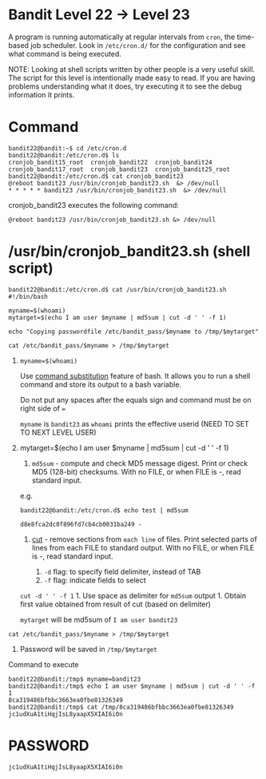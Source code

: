 # Bandit Level 22 -> Level 23

A program is running automatically at regular intervals from `cron`, the time-based job scheduler. Look in `/etc/cron.d/` for the configuration and see what command is being executed.

NOTE: Looking at shell scripts written by other people is a very useful skill. The script for this level is intentionally made easy to read. If you are having problems understanding what it does, try executing it to see the debug information it prints.

# Command

```console
bandit22@bandit:~$ cd /etc/cron.d
bandit22@bandit:/etc/cron.d$ ls
cronjob_bandit15_root  cronjob_bandit22  cronjob_bandit24
cronjob_bandit17_root  cronjob_bandit23  cronjob_bandit25_root
bandit22@bandit:/etc/cron.d$ cat cronjob_bandit23
@reboot bandit23 /usr/bin/cronjob_bandit23.sh  &> /dev/null
* * * * * bandit23 /usr/bin/cronjob_bandit23.sh  &> /dev/null
```

cronjob_bandit23 executes the following command:

`@reboot bandit23 /usr/bin/cronjob_bandit23.sh &> /dev/null`

# /usr/bin/cronjob_bandit23.sh (shell script)

```console
bandit22@bandit:/etc/cron.d$ cat /usr/bin/cronjob_bandit23.sh
#!/bin/bash

myname=$(whoami)
mytarget=$(echo I am user $myname | md5sum | cut -d ' ' -f 1)

echo "Copying passwordfile /etc/bandit_pass/$myname to /tmp/$mytarget"

cat /etc/bandit_pass/$myname > /tmp/$mytarget
```

1.  `myname=$(whoami)`

    Use [command substitution](https://www.cyberciti.biz/faq/unix-linux-bsd-appleosx-bash-assign-variable-command-output/) feature of bash. It allows you to run a shell command and store its output to a bash variable.

    Do not put any spaces after the equals sign and command must be on right side of `=`

    `myname` is `bandit23` as `whoami` prints the effective userid (NEED TO SET TO NEXT LEVEL USER)

1.  mytarget=$(echo I am user $myname | md5sum | cut -d ' ' -f 1)

    1. `md5sum` - compute and check MD5 message digest. Print or check MD5 (128-bit) checksums.
       With no FILE, or when FILE is -, read standard input.

    e.g.

    `bandit22@bandit:/etc/cron.d$ echo test | md5sum`

    `d8e8fca2dc0f896fd7cb4cb0031ba249 -`


    1. [cut](https://www.computerhope.com/unix/ucut.htm) - remove sections from `each line` of files. Print selected parts of lines from each FILE to standard output. With no FILE, or when FILE is -, read standard input.

         1. `-d` flag: to specify field delimiter, instead of TAB
         1. `-f` flag: indicate fields to select

    `cut -d ' ' -f 1`
        1. Use space as delimiter for `md5sum` output
        1. Obtain first value obtained from result of cut (based on delimiter)

    `mytarget` will be md5sum of `I am user bandit23`

`cat /etc/bandit_pass/$myname > /tmp/$mytarget`

1. Password will be saved in `/tmp/$mytarget`

Command to execute

```console
bandit22@bandit:/tmp$ myname=bandit23
bandit22@bandit:/tmp$ echo I am user $myname | md5sum | cut -d ' ' -f 1
8ca319486bfbbc3663ea0fbe81326349
bandit22@bandit:/tmp$ cat /tmp/8ca319486bfbbc3663ea0fbe81326349
jc1udXuA1tiHqjIsL8yaapX5XIAI6i0n
```

# PASSWORD

`jc1udXuA1tiHqjIsL8yaapX5XIAI6i0n`
